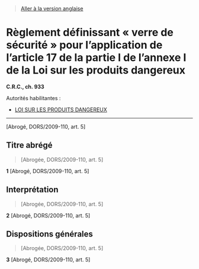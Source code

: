 > [Aller à la version anglaise](/en/Regulations/Consolidated%20Regulations%20of%20Canada/901-1000/C.R.C.,%20c.%20933.md)

# Règlement définissant « verre de sécurité » pour l’application de l’article 17 de la partie I de l’annexe I de la Loi sur les produits dangereux

**C.R.C., ch. 933**

Autorités habilitantes : 
- [LOI SUR LES PRODUITS DANGEREUX](/fr/Lois/Lois%20révisées%20du%20Canada/H/H-3.md)

----------


[Abrogé, DORS/2009-110, art. 5]



## Titre abrégé
> [Abrogée, DORS/2009-110, art. 5]



**1** [Abrogé, DORS/2009-110, art. 5]




## Interprétation
> [Abrogée, DORS/2009-110, art. 5]



**2** [Abrogé, DORS/2009-110, art. 5]




## Dispositions générales
> [Abrogée, DORS/2009-110, art. 5]



**3** [Abrogé, DORS/2009-110, art. 5]



